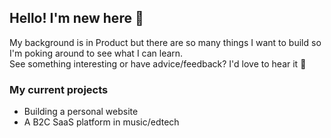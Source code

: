 ## Hello! I'm new here 🫣 
My background is in Product but there are so many things I want to build so I'm poking around to see what I can learn. 
<br> See something interesting or have advice/feedback? I'd love to hear it 🤝 </br>

### My current projects 
- Building a personal website
- A B2C SaaS platform in music/edtech 

